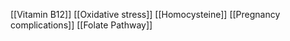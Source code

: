 [[Vitamin B12]]
[[Oxidative stress]]
[[Homocysteine]]
[[Pregnancy complications]]
[[Folate Pathway]]
